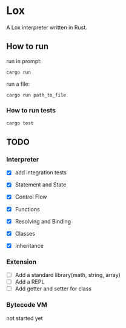 # Lox

A Lox interpreter written in Rust.

## How to run

run in prompt:

```bash
cargo run

```

run a file:

```bash
cargo run path_to_file
```

### How to run tests

```bash
cargo test
```

## TODO

### Interpreter

- [x] add integration tests

- [x] Statement and State

- [x] Control Flow

- [x] Functions

- [x] Resolving and Binding

- [x] Classes

- [x] Inheritance

### Extension

- [ ] Add a standard library(math, string, array)
- [ ] Add a REPL
- [ ] Add getter and setter for class

### Bytecode VM

not started yet
